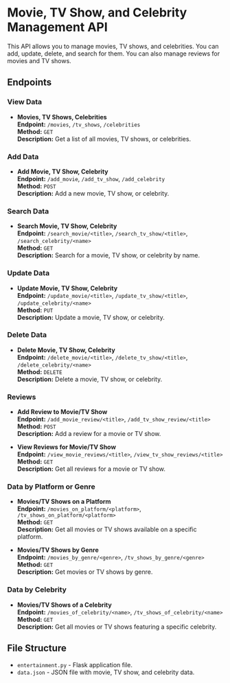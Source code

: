 # Movie, TV Show, and Celebrity Management API

This API allows you to manage movies, TV shows, and celebrities. You can add, update, delete, and search for them. You can also manage reviews for movies and TV shows.

## Endpoints

### View Data

- **Movies, TV Shows, Celebrities**  
  **Endpoint:** `/movies`, `/tv_shows`, `/celebrities`  
  **Method:** `GET`  
  **Description:** Get a list of all movies, TV shows, or celebrities.

### Add Data

- **Add Movie, TV Show, Celebrity**  
  **Endpoint:** `/add_movie`, `/add_tv_show`, `/add_celebrity`  
  **Method:** `POST`  
  **Description:** Add a new movie, TV show, or celebrity.

### Search Data

- **Search Movie, TV Show, Celebrity**  
  **Endpoint:** `/search_movie/<title>`, `/search_tv_show/<title>`, `/search_celebrity/<name>`  
  **Method:** `GET`  
  **Description:** Search for a movie, TV show, or celebrity by name.

### Update Data

- **Update Movie, TV Show, Celebrity**  
  **Endpoint:** `/update_movie/<title>`, `/update_tv_show/<title>`, `/update_celebrity/<name>`  
  **Method:** `PUT`  
  **Description:** Update a movie, TV show, or celebrity.

### Delete Data

- **Delete Movie, TV Show, Celebrity**  
  **Endpoint:** `/delete_movie/<title>`, `/delete_tv_show/<title>`, `/delete_celebrity/<name>`  
  **Method:** `DELETE`  
  **Description:** Delete a movie, TV show, or celebrity.

### Reviews

- **Add Review to Movie/TV Show**  
  **Endpoint:** `/add_movie_review/<title>`, `/add_tv_show_review/<title>`  
  **Method:** `POST`  
  **Description:** Add a review for a movie or TV show.

- **View Reviews for Movie/TV Show**  
  **Endpoint:** `/view_movie_reviews/<title>`, `/view_tv_show_reviews/<title>`  
  **Method:** `GET`  
  **Description:** Get all reviews for a movie or TV show.

### Data by Platform or Genre

- **Movies/TV Shows on a Platform**  
  **Endpoint:** `/movies_on_platform/<platform>`, `/tv_shows_on_platform/<platform>`  
  **Method:** `GET`  
  **Description:** Get all movies or TV shows available on a specific platform.

- **Movies/TV Shows by Genre**  
  **Endpoint:** `/movies_by_genre/<genre>`, `/tv_shows_by_genre/<genre>`  
  **Method:** `GET`  
  **Description:** Get movies or TV shows by genre.

### Data by Celebrity

- **Movies/TV Shows of a Celebrity**  
  **Endpoint:** `/movies_of_celebrity/<name>`, `/tv_shows_of_celebrity/<name>`  
  **Method:** `GET`  
  **Description:** Get all movies or TV shows featuring a specific celebrity.

## File Structure

- `entertainment.py` - Flask application file.
- `data.json` - JSON file with movie, TV show, and celebrity data.


